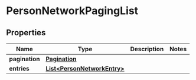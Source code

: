 

# PersonNetworkPagingList

## Properties

Name | Type | Description | Notes
------------ | ------------- | ------------- | -------------
**pagination** | [**Pagination**](Pagination.md) |  | 
**entries** | [**List&lt;PersonNetworkEntry&gt;**](PersonNetworkEntry.md) |  | 



